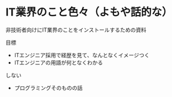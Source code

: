 # IT業界のこと色々（よもや話的な）

非技術者向けにIT業界のことをインストールするための資料

目標
- ITエンジニア採用で経歴を見て、なんとなくイメージつく
- ITエンジニアの用語が何となくわかる

しない
- プログラミングそのものの話
